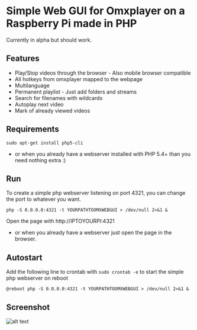 # Simple Web GUI for Omxplayer on a Raspberry Pi made in PHP

Currently in alpha but should work.

## Features
* Play/Stop videos through the browser - Also mobile browser compatible
* All hotkeys from omxplayer mapped to the webpage
* Multilanguage
* Permanent playlist - Just add folders and streams
* Search for filenames with wildcards
* Autoplay next video
* Mark of already viewed videos

## Requirements
`sudo apt-get install php5-cli`
* or when you already have a webserver installed with PHP 5.4+ than you need nothing extra :)

## Run
To create a simple php webserver listening on port 4321, you can change the port to whatever you want.

`php -S 0.0.0.0:4321 -t YOURPATHTOOMXWEBGUI > /dev/null 2>&1 &`

Open the page with http://IPTOYOURPI:4321

* or when you already have a webserver just open the page in the browser.

## Autostart
Add the following line to crontab with `sudo crontab -e` to start the simple php webserver on reboot

`@reboot php -S 0.0.0.0:4321 -t YOURPATHTOOMXWEBGUI > /dev/null 2>&1 &`

## Screenshot
![alt text](http://i.imgur.com/ZIrqPFX.jpg "Screenshot")
